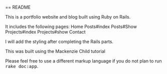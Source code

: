 == README

This is a portfolio website and blog built using Ruby on Rails.

It includes the following pages:
Home
Posts#index
Posts#Show
Projects#index
Projects#show
Contact

I will add the styling after completing the Rails parts.

This was built using the Mackenzie Child tutorial 



Please feel free to use a different markup language if you do not plan to run
<tt>rake doc:app</tt>.
